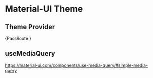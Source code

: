 # Material-UI Theme


## Theme Provider
<ThemeProvider theme={MuiTheme}>

{PassRoute }

</ThemeProvider>

## useMediaQuery
<https://material-ui.com/components/use-media-query/#simple-media-query>